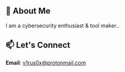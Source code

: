 ## 🚀 About Me
I am a cybersecurity enthusiast & tool maker..


## 📫 Let's Connect
**Email**: v1rus0x@protonmail.com


<!---
v1rus0/v1rus0 is a ✨ special ✨ repository because its `README.md` (this file) appears on your GitHub profile.
You can click the Preview link to take a look at your changes.
--->

